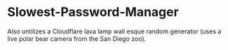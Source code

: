 # Slowest-Password-Manager

Also untilizes a Cloudflare lava lamp wall esque random generator (uses a live polar bear camera from the San Diego zoo).

